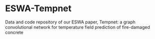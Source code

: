 # ESWA-Tempnet
Data and code repository of our ESWA paper, Tempnet: a graph convolutional network for temperature field prediction of fire-damaged concrete
